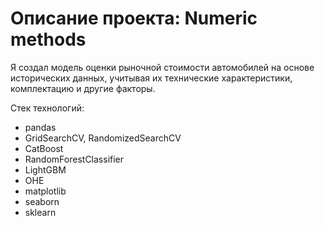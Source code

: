 # Описание проекта: Numeric methods

Я создал модель оценки рыночной стоимости автомобилей на основе исторических данных, учитывая их технические характеристики, комплектацию и другие факторы.

Стек технологий:
* pandas
* GridSearchCV, RandomizedSearchCV
* CatBoost
* RandomForestClassifier
* LightGBM
* OHE
* matplotlib
* seaborn
* sklearn